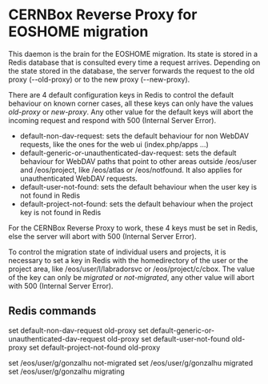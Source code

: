 # CERNBox Reverse Proxy for EOSHOME migration

This daemon is the brain for the EOSHOME migration. Its state is stored in a Redis database that is consulted every time a request arrives.
Depending on the state stored in the database, the server forwards the request to the old proxy (--old-proxy) or to the new proxy (--new-proxy).


There are 4 default configuration keys in Redis to control the default behaviour on known corner cases, all these keys can only have the values *old-proxy* or *new-proxy*.
Any other value for the default keys will abort the incoming request and respond with 500 (Internal Server Error).

- default-non-dav-request: sets the default behaviour for non WebDAV requests, like the ones for the web ui (index.php/apps ...) 
- default-generic-or-unauthenticated-dav-request: sets the default behaviour for WebDAV paths that point to other areas outside /eos/user and /eos/project, like /eos/atlas or /eos/notfound. It also applies for unauthenticated WebDAV requests.
- default-user-not-found: sets the default behaviour when the user key is not found in Redis
- default-project-not-found: sets the default behaviour when the project key is not found in Redis

For the CERNBox Reverse Proxy to work, these 4 keys must be set in Redis, else the server will abort with 500 (Internal Server Error).

To control the migration state of individual users and projects, it is necessary to set a key in Redis with the homedirectory of the user or the project area, like /eos/user/l/labradorsvc or /eos/project/c/cbox.
The value of the key can only be *migrated* or *not-migrated*, any other value will abort with 500 (Internal Server Error).


## Redis commands
set default-non-dav-request old-proxy
set default-generic-or-unauthenticated-dav-request old-proxy
set default-user-not-found old-proxy
set default-project-not-found old-proxy

set /eos/user/g/gonzalhu not-migrated
set /eos/user/g/gonzalhu migrated
set /eos/user/g/gonzalhu migrating



